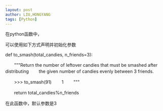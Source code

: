 ```yaml
---
layout: post
author: LIU,HONGYANG
tags: [Python]
---
```




在python函数中，

可以使用如下方式声明并初始化参数

 

def to_smash(total_candies, n_friends=3):

　　"""Return the number of leftover candies that must be smashed after distributing
　　the given number of candies evenly between 3 friends.

　　>>> to_smash(91)
　　1
　　"""

　　return total_candies%n_friends

 

在此函数中，默认参数是3
